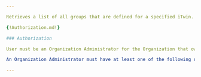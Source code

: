 ```yaml
---

Retrieves a list of all groups that are defined for a specified iTwin. The `members` and `imsGroups` properties are both capped at 50 each.

{!Authorization.md!}

### Authorization

User must be an Organization Administrator for the Organization that owns the given iTwin.

An Organization Administrator must have at least one of the following roles assigned in User Management: Account Administrator, Co-Administrator, or CONNECT Services Administrator. For more information about User Management please visit our Bentley Communities [Licensing, Cloud, and Web Services](https://communities.bentley.com/communities/other_communities/licensing_cloud_and_web_services/w/wiki/50711/user-management-2-0) wiki page.

---
```

